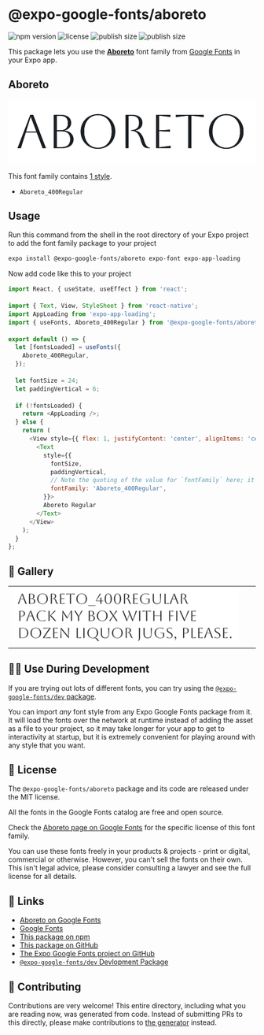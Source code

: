 # @expo-google-fonts/aboreto

![npm version](https://flat.badgen.net/npm/v/@expo-google-fonts/aboreto)
![license](https://flat.badgen.net/github/license/expo/google-fonts)
![publish size](https://flat.badgen.net/packagephobia/install/@expo-google-fonts/aboreto)
![publish size](https://flat.badgen.net/packagephobia/publish/@expo-google-fonts/aboreto)

This package lets you use the [**Aboreto**](https://fonts.google.com/specimen/Aboreto) font family from [Google Fonts](https://fonts.google.com/) in your Expo app.

## Aboreto

![Aboreto](./font-family.png)

This font family contains [1 style](#-gallery).

- `Aboreto_400Regular`

## Usage

Run this command from the shell in the root directory of your Expo project to add the font family package to your project
```sh
expo install @expo-google-fonts/aboreto expo-font expo-app-loading
```

Now add code like this to your project
```js
import React, { useState, useEffect } from 'react';

import { Text, View, StyleSheet } from 'react-native';
import AppLoading from 'expo-app-loading';
import { useFonts, Aboreto_400Regular } from '@expo-google-fonts/aboreto';

export default () => {
  let [fontsLoaded] = useFonts({
    Aboreto_400Regular,
  });

  let fontSize = 24;
  let paddingVertical = 6;

  if (!fontsLoaded) {
    return <AppLoading />;
  } else {
    return (
      <View style={{ flex: 1, justifyContent: 'center', alignItems: 'center' }}>
        <Text
          style={{
            fontSize,
            paddingVertical,
            // Note the quoting of the value for `fontFamily` here; it expects a string!
            fontFamily: 'Aboreto_400Regular',
          }}>
          Aboreto Regular
        </Text>
      </View>
    );
  }
};

```

## 🔡 Gallery


||||
|-|-|-|
|![Aboreto_400Regular](./Aboreto_400Regular.ttf.png)||||


## 👩‍💻 Use During Development

If you are trying out lots of different fonts, you can try using the [`@expo-google-fonts/dev` package](https://github.com/expo/google-fonts/tree/master/font-packages/dev#readme).

You can import *any* font style from any Expo Google Fonts package from it. It will load the fonts
over the network at runtime instead of adding the asset as a file to your project, so it may take longer
for your app to get to interactivity at startup, but it is extremely convenient
for playing around with any style that you want.

## 📖 License

The `@expo-google-fonts/aboreto` package and its code are released under the MIT license.

All the fonts in the Google Fonts catalog are free and open source.

Check the [Aboreto page on Google Fonts](https://fonts.google.com/specimen/Aboreto) for the specific license of this font family.

You can use these fonts freely in your products & projects - print or digital, commercial or otherwise. However, you can't sell the fonts on their own. This isn't legal advice, please consider consulting a lawyer and see the full license for all details.

## 🔗 Links

- [Aboreto on Google Fonts](https://fonts.google.com/specimen/Aboreto)
- [Google Fonts](https://fonts.google.com/)
- [This package on npm](https://www.npmjs.com/package/@expo-google-fonts/aboreto)
- [This package on GitHub](https://github.com/expo/google-fonts/tree/master/font-packages/aboreto)
- [The Expo Google Fonts project on GitHub](https://github.com/expo/google-fonts)
- [`@expo-google-fonts/dev` Devlopment Package](https://github.com/expo/google-fonts/tree/master/font-packages/dev)

## 🤝 Contributing

Contributions are very welcome! This entire directory, including what you are reading now, was generated from code. Instead of submitting PRs to this directly, please make contributions to [the generator](https://github.com/expo/google-fonts/tree/master/packages/generator) instead.
